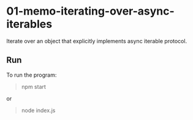 # 01-memo-iterating-over-async-iterables

Iterate over an object that explicitly implements async iterable protocol.

## Run

To run the program:

> npm start

or

> node index.js
